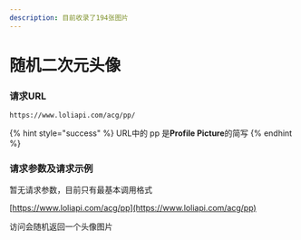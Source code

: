 ```yaml
---
description: 目前收录了194张图片
---
```


# 随机二次元头像

### 请求URL

```
https://www.loliapi.com/acg/pp/
```

{% hint style="success" %}
URL中的 pp 是**Profile Picture**的简写
{% endhint %}

### 请求参数及请求示例

暂无请求参数，目前只有最基本调用格式

[https://www.loliapi.com/acg/pp](https://www.loliapi.com/acg/pp)

访问会随机返回一个头像图片

